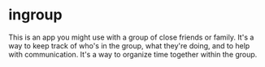 # ingroup

This is an app you might use with a group of close friends or family. It's a way to keep track of who's in the group, what they're doing, and to help with communication. It's a way to organize time together within the group.
